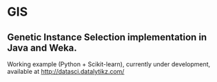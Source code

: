 # GIS

## Genetic Instance Selection implementation in Java and Weka. 

Working example (Python + Scikit-learn), currently under development, available at http://datasci.datalytikz.com/


